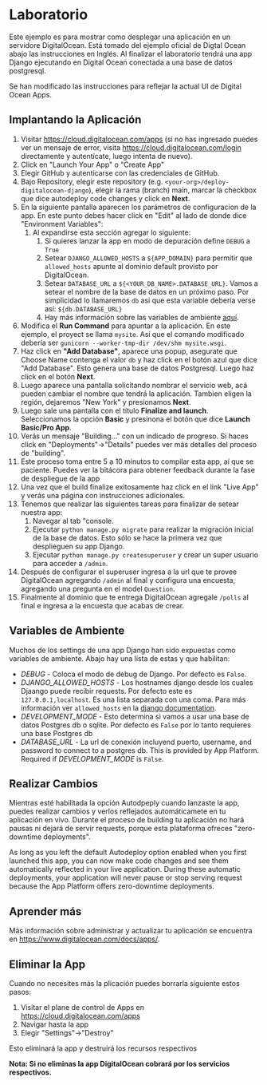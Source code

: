# Laboratorio #

Este ejemplo es para mostrar como desplegar una aplicación en un servidore DigitalOcean.
Está tomado del ejemplo oficial de Digtal Ocean abajo las instrucciones en Inglés. Al finalizar el laboratorio tendrá una app Django ejecutando en Digital Ocean conectada a una base de datos postgresql.

Se han modificado las instrucciones para reflejar la actual UI de Digital Ocean Apps.

## Implantando la Aplicación ##

1. Visitar https://cloud.digitalocean.com/apps (si no has ingresado puedes ver un mensaje de error, visita https://cloud.digitalocean.com/login directamente y autentícate, luego intenta de nuevo).
1. Click en "Launch Your App" o "Create App"
1. Elegir GitHub y autenticarse con las credenciales de GitHub.
1. Bajo Repository, elegir este repository (e.g. `<your-org>/deploy-digitalocean-django`), elegir la rama (branch) main, marcar la checkbox que dice autodeploy code changes y click en **Next**.
1. En la siguiente pantalla aparecen los parámetros de configuracion de la app. En este punto debes hacer click en "Edit" al lado de donde dice "Environment Variables":
   1. Al expandirse esta sección agregar lo siguiente:
        1. Si quieres lanzar la app en modo de depuración define `DEBUG` a `True`
        1. Setear `DJANGO_ALLOWED_HOSTS` a `${APP_DOMAIN}` para permitir que  `allowed_hosts` apunte al dominio default provisto por DigitalOcean.
        1. Setear `DATABASE_URL` a `${<YOUR_DB_NAME>.DATABASE_URL}`. Vamos a setear el nombre de la base de datos en un próximo paso. Por simplicidad lo llamaremos  `db` asi que esta variable debería verse así: `${db.DATABASE_URL}`
        1. Hay más información sobre las variables de ambiente [aquí](#variables-de-ambiente).  
1. Modifica el **Run Command** para apuntar a la aplicación. En este ejemplo, el proyect se llama `mysite`. Así que el comando modificado debería ser `gunicorn --worker-tmp-dir /dev/shm mysite.wsgi`. 
1. Haz click en **"Add Database"**, aparece una popup, asegurate que Choose Name contenga el valor `db` y haz click en el botón azul que dice "Add Database". Esto genera una base de datos Postgresql. Luego haz click en el botón **Next**.
1. Luego aparece una pantalla solicitando nombrar el servicio web, acá pueden cambiar el nombre que tendrá la aplicación. Tambien eligen la región, dejaremos "New York" y presionamos **Next**.
1. Luego sale una pantalla con el título **Finalize and launch**. Seleccionamos la opción **Basic** y presinona el botón que dice  **Launch Basic/Pro App**.
1. Verás un mensaje "Building..." con un indicado de progreso. Si haces click en  "Deployments"→"Details" puedes ver más detalles del proceso de "building".
1. Este proceso toma entre  5 a 10 minutos to compilar esta app, aí que se paciente. Puedes ver la bitácora para obtener feedback durante la fase de despliegue de la app
1. Una vez que el build finalize exitosamente haz click en el link "Live App" y verás una página con instrucciones adicionales.
1. Tenemos que realizar las siguientes tareas para finalizar de setear nuestra app:
    1. Navegar al tab "console.
    1. Ejecutar `python manage.py migrate` para realizar la migración inicial de la base de datos. Esto sólo se hace la primera vez que desplieguen su app Django.
    1. Ejecutar `python manage.py createsuperuser` y crear un super usuario para acceder a  `/admin`.
1. Después de configurar el superuser ingresa a la url que te provee DigitalOcean agregando `/admin` al final y configura una encuesta, agregando una pregunta en el model `Question`. 
1. Finalmente al dominio que te entrega DigitalOcean agregale `/polls` al final e ingresa a la encuesta que acabas de crear.

## Variables de Ambiente ##

Muchos de los settings de una app  Django han sido expuestas como variables de ambiente. Abajo hay una lista de estas y que habilitan:

* *DEBUG* - Coloca el modo de debug de  Django. Por defecto es `False`.
* *DJANGO_ALLOWED_HOSTS* - Los hostnames django desde los cuales Djaango puede recibir requests. Por defecto este es  `127.0.0.1,localhost`. Es una lista separada con una coma. Para más información ver  `allowed_hosts` en la [django documentation](https://docs.djangoproject.com/en/3.1/ref/settings/#allowed-hosts).
* *DEVELOPMENT_MODE* - Esto determina si vamos a usar una base de datos Postgres db o sqlite. Por defecto es  `False` por lo tanto requieres una base  Postgres db
* *DATABASE_URL* - La url de conexión incluyend puerto, username, and password to connect to a postgres db. This is provided by App Platform. Required if *DEVELOPMENT_MODE* is `False`.

## Realizar Cambios ##

Mientras esté habilitada la opción Autodpeply cuando lanzaste la app, puedes realizar cambios y verlos reflejados automáticamete en tu aplicación en vivo. Durante el proceso de building tu aplicación no hará pausas ni dejará de servir requests, porque esta plataforma ofreces "zero-downtime deployments".


As long as you left the default Autodeploy option enabled when you first launched this app, you can now make code changes and see them automatically reflected in your live application. During these automatic deployments, your application will never pause or stop serving request because the App Platform offers zero-downtime deployments.

## Aprender más ##

Más información sobre administrar y actualizar tu aplicación se encuentra en https://www.digitalocean.com/docs/apps/.


## Eliminar la App #

Cuando no necesites más la plicación puedes borrarla siguiente estos pasos:

1. Visitar el plane de control de Apps en  https://cloud.digitalocean.com/apps
1. Navigar hasta la app
1. Elegir "Settings"->"Destroy"

Esto eliminará la app y destruirá los recursos respectivos

**Nota: Si no eliminas la app  DigitalOcean cobrará por los servicios respectivos.**
